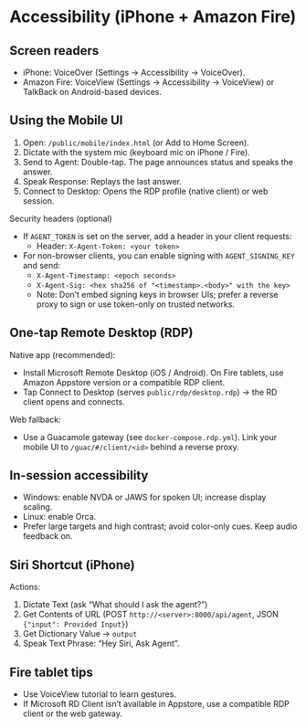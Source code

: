 # Accessibility (iPhone + Amazon Fire)

## Screen readers
- iPhone: VoiceOver (Settings → Accessibility → VoiceOver).
- Amazon Fire: VoiceView (Settings → Accessibility → VoiceView) or TalkBack on Android-based devices.

## Using the Mobile UI
1. Open: `/public/mobile/index.html` (or Add to Home Screen).
2. Dictate with the system mic (keyboard mic on iPhone / Fire).
3. Send to Agent: Double-tap. The page announces status and speaks the answer.
4. Speak Response: Replays the last answer.
5. Connect to Desktop: Opens the RDP profile (native client) or web session.

Security headers (optional)
- If `AGENT_TOKEN` is set on the server, add a header in your client requests:
  - Header: `X-Agent-Token: <your token>`
- For non-browser clients, you can enable signing with `AGENT_SIGNING_KEY` and send:
  - `X-Agent-Timestamp: <epoch seconds>`
  - `X-Agent-Sig: <hex sha256 of "<timestamp>.<body>" with the key>`
  - Note: Don’t embed signing keys in browser UIs; prefer a reverse proxy to sign or use token-only on trusted networks.

## One-tap Remote Desktop (RDP)
Native app (recommended):
- Install Microsoft Remote Desktop (iOS / Android). On Fire tablets, use Amazon Appstore version or a compatible RDP client.
- Tap Connect to Desktop (serves `public/rdp/desktop.rdp`) → the RD client opens and connects.

Web fallback:
- Use a Guacamole gateway (see `docker-compose.rdp.yml`). Link your mobile UI to `/guac/#/client/<id>` behind a reverse proxy.

## In-session accessibility
- Windows: enable NVDA or JAWS for spoken UI; increase display scaling.
- Linux: enable Orca.
- Prefer large targets and high contrast; avoid color-only cues. Keep audio feedback on.

## Siri Shortcut (iPhone)
Actions:
1. Dictate Text (ask “What should I ask the agent?”)
2. Get Contents of URL (POST `http://<server>:8000/api/agent`, JSON `{"input": Provided Input}`)
3. Get Dictionary Value → `output`
4. Speak Text
Phrase: “Hey Siri, Ask Agent”.

## Fire tablet tips
- Use VoiceView tutorial to learn gestures.
- If Microsoft RD Client isn’t available in Appstore, use a compatible RDP client or the web gateway.
